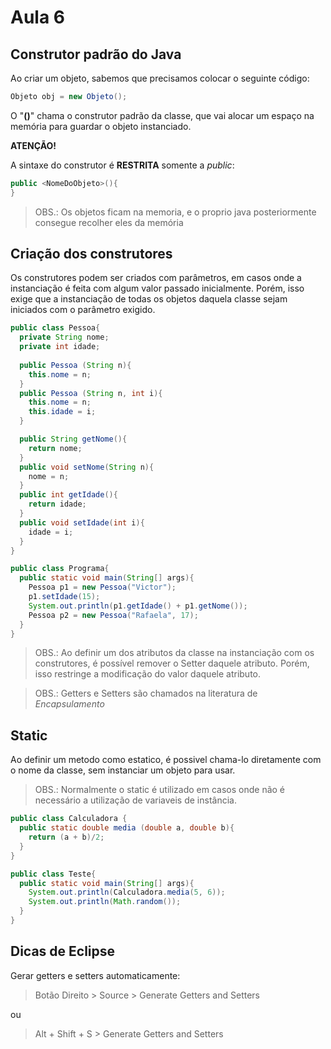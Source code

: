 # Aula 6

## Construtor padrão do Java

Ao criar um objeto, sabemos que precisamos colocar o seguinte código:

```java
Objeto obj = new Objeto();
```

O "**()**" chama o construtor padrão da classe, que vai alocar um espaço na memória para guardar o objeto instanciado.

**ATENÇÃO!**

A sintaxe do construtor é **RESTRITA** somente a _public_:

```java
public <NomeDoObjeto>(){
}
```

> OBS.: Os objetos ficam na memoria, e o proprio java posteriormente consegue recolher eles da memória




## Criação dos construtores

Os construtores podem ser criados com parâmetros, em casos onde a instanciação é feita com algum valor passado inicialmente. Porém, isso exige que a instanciação de todas os objetos daquela classe sejam iniciados com o parâmetro exigido.

```java
public class Pessoa{
  private String nome;
  private int idade;
  
  public Pessoa (String n){
    this.nome = n;
  }
  public Pessoa (String n, int i){
    this.nome = n;
    this.idade = i;
  }

  public String getNome(){
    return nome;
  }
  public void setNome(String n){
    nome = n;
  }
  public int getIdade(){
    return idade;
  }
  public void setIdade(int i){
    idade = i;
  }
}
```

```java
public class Programa{
  public static void main(String[] args){
    Pessoa p1 = new Pessoa("Victor");
    p1.setIdade(15);
    System.out.println(p1.getIdade() + p1.getNome());
    Pessoa p2 = new Pessoa("Rafaela", 17);
  }
}
```

> OBS.: Ao definir um dos atributos da classe na instanciação com os construtores, é possível remover o Setter daquele atributo. Porém, isso restringe a modificação do valor daquele atributo.

> OBS.: Getters e Setters são chamados na literatura de _Encapsulamento_

## Static

Ao definir um metodo como estatico, é possivel chama-lo diretamente com o nome da classe, sem instanciar um objeto para usar.

> OBS.: Normalmente o static é utilizado em casos onde não é necessário a utilização de variaveis de instância.

```java
public class Calculadora {
  public static double media (double a, double b){
    return (a + b)/2;
  }
}
```

```java
public class Teste{
  public static void main(String[] args){
    System.out.println(Calculadora.media(5, 6));
    System.out.println(Math.random());
  }
}
```




## Dicas de Eclipse

Gerar getters e setters automaticamente:

> Botão Direito > Source > Generate Getters and Setters

ou

> Alt + Shift + S > Generate Getters and Setters




